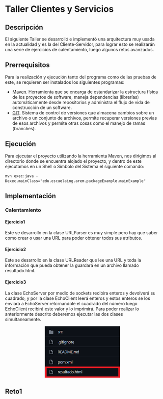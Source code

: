 # Taller Clientes y Servicios
## Descripción 
El siguiente Taller se desarrolló e implementó una arquitectura muy usada en la actualidad y es la del Cliente-Servidor, para lograr esto se realizarán una serie de ejercicios
de calentamiento, luego algunos retos avanzados.

## Prerrequisitos
Para la realización y ejecución tanto del programa como de las pruebas de este, se requieren ser instalados los siguientes programas:
* [Maven](https://maven.apache.org/). Herramienta que se encarga de estandarizar la estructura física de los proyectos de software, maneja dependencias (librerías) automáticamente desde repositorios y administra el flujo de vida de construcción de un software.
* [GIT](https://git-scm.com/). Sistema de control de versiones que almacena cambios sobre un archivo o un conjunto de archivos, permite recuperar versiones previas de esos archivos y permite otras cosas como el manejo de ramas (branches).

## Ejecución 
Para ejecutar el proyecto utilizando la herramienta Maven, nos dirigimos al directorio donde se encuentra alojado el proyecto, y dentro de este ejecutamos en un Shell o Símbolo del Sistema el siguiente comando:

```
mvn exec:java -Dexec.mainClass="edu.escuelaing.arem.packageExample.mainExample"
```
## Implementación

### Calentamiento
#### Ejercicio1
Este se desarrollo en la clase URLParser es muy simple pero hay que saber como crear o usar una URL para poder obtener todos sus atributos.

#### Ejercicio2
Este se desarrollo en la clase URLReader que lee una URL y toda la información que pueda obtener la guardará en un archivo llamado resultado.html.


#### Ejercicio3
La clase EchoServer por medio de sockets recibira enteros y devolverá su cuadrado, y por la clase EchoClient leerá enteros y estos enteros se los enviará a EchoServer retornandole el cuadrado del número luego EchoClient recibirá este valor  y lo imprimirá. Para poder realizar lo anteriormente descrito deberemos ejecutar las dos clases simultaneamente.
 <p align="center">
    <img src="https://github.com/davinchicoronado/Taller3Arep/blob/main/img/resultado.png?raw=true" alt="Sublime's custom image"/>
  </p>
  
  ##  Reto1
